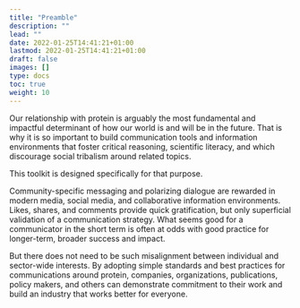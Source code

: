```yaml
---
title: "Preamble"
description: ""
lead: ""
date: 2022-01-25T14:41:21+01:00
lastmod: 2022-01-25T14:41:21+01:00
draft: false
images: []
type: docs
toc: true
weight: 10
---
```


Our relationship with protein is arguably the most fundamental and impactful determinant of how our world is and will be in the future. That is why it is so important to build communication tools and information environments that foster critical reasoning, scientific literacy, and which discourage social tribalism around related topics.

This toolkit is designed specifically for that purpose.

Community-specific messaging and polarizing dialogue are rewarded in modern media, social media, and collaborative information environments. Likes, shares, and comments provide quick gratification, but only superficial validation of a communication strategy. What seems good for a communicator in the short term is often at odds with good practice for longer-term, broader success and impact.

But there does not need to be such misalignment between individual and sector-wide interests. By adopting simple standards and best practices for communications around protein, companies, organizations, publications, policy makers, and others can demonstrate commitment to their work and build an industry that works better for everyone.